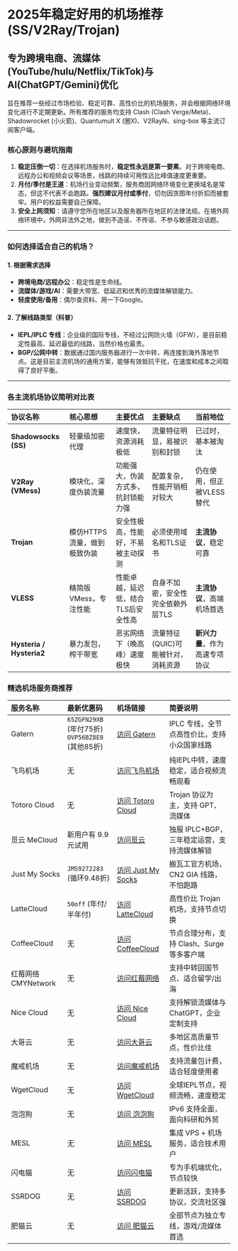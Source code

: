 # 2025年稳定好用的机场推荐 (SS/V2Ray/Trojan)
## 专为跨境电商、流媒体(YouTube/hulu/Netflix/TikTok)与AI(ChatGPT/Gemini)优化

旨在推荐一些经过市场检验、稳定可靠、高性价比的机场服务，并会根据网络环境变化进行不定期更新。所有推荐的服务均支持 Clash (Clash Verge/Meta)、Shadowrocket (小火箭)、Quantumult X (圈X)、V2RayN、sing-box 等主流订阅客户端。

### 核心原则与避坑指南

1.  **稳定压倒一切**：在选择机场服务时，**稳定性永远是第一要素**。对于跨境电商、远程办公和视频会议等场景，线路的持续可用性远比峰值速度更重要。
2.  **月付/季付是王道**：机场行业变动频繁，服务商因网络环境变化更换域名是常态，但这不代表不会跑路。**强烈建议月付或季付**，切勿因贪图年付折扣而被套牢。用户的权益需要自己保障。
3.  **安全上网须知**：请遵守您所在地区以及服务器所在地区的法律法规。在境外网络环境中，外网非法外之地，做到不造谣、不传谣、不参与敏感政治话题。

---

### **如何选择适合自己的机场？**

#### 1. 根据需求选择

* **跨境电商/远程办公**：稳定性是生命线。
* **流媒体/游戏/AI**：需要大带宽、低延迟和优秀的流媒体解锁能力。
* **轻度使用/备用**：偶尔查资料、用一下Google。

#### 2. 了解线路类型（科普）

* **IEPL/IPLC 专线**：企业级的国际专线，不经过公网防火墙（GFW），是目前稳定性最高、延迟最低的线路，当然价格也最贵。
* **BGP/公网中转**：数据通过国内服务器进行一次中转，再连接到海外落地节点。这是目前主流机场的通用方案，能够有效抵抗干扰，在速度和成本之间取得了良好平衡。

---

### 各主流机场协议简明对比表

| 协议名称 | 核心思想 | 主要优点 | 主要缺点 | 当前地位 |
| :--- | :--- | :--- | :--- | :--- |
| **Shadowsocks (SS)** | 轻量级加密代理 | 速度快，资源消耗极低 | 流量特征明显，易被识别和封锁 | 已过时，基本被淘汰 |
| **V2Ray (VMess)** | 模块化，深度伪装流量 | 功能强大，伪装方式多，抗封锁能力强 | 配置复杂，性能开销相对较大 | 仍在使用，但正被VLESS替代 |
| **Trojan** | 模仿HTTPS流量，做到极致伪装 | 安全性极高，性能好，不易被主动探测 | 必须使用域名和TLS证书 | **主流协议**，稳定可靠 |
| **VLESS** | 精简版VMess，专注性能 | 性能卓越，延迟低，结合TLS后安全性高 | 自身不加密，安全性完全依赖外层TLS | **主流协议**，高端机场首选 |
| **Hysteria / Hysteria2** | 暴力发包，榨干带宽 | 恶劣网络下（晚高峰）速度极快 | 流量特征(QUIC)可能被针对，消耗资源 | **新兴力量**，作为高速专项协议 |

### **精选机场服务商推荐**


| 服务名称 | 最新优惠码 | 机场链接 | 简要说明 |
| :--- | :--- | :--- | :--- |
| Gatern | `65ZGFN29XB` (年付75折) <br> `OVP56BZ8E8` (其他85折) | [访问 Gatern](https://pianyivpn.com/go/gatern/) | IPLC 专线，全节点高性价比，支持小众国家线路 |
| 飞鸟机场 | 无 | [访问飞鸟机场](https://pianyivpn.com/go/flyingbird/) | 纯IEPL中转，速度稳定，适合视频流畅观看 |
| Totoro Cloud | 无 | [访问 Totoro Cloud](https://pianyivpn.com/go/totoro/) | Trojan 协议为主，支持 GPT、流媒体 |
| 觅云 MeCloud | 新用户有 9.9 元试用 | [访问觅云](https://pianyivpn.com/go/mecloud/) | 独服 IPLC+BGP，三年稳定运营，支持流媒体解锁 |
| Just My Socks | `JMS9272283` (循环9.48折) | [访问 Just My Socks](https://pianyivpn.com/go/jms/) | 搬瓦工官方机场，CN2 GIA 线路，不怕跑路 |
| LatteCloud | `50off` (年付/半年付) | [访问 LatteCloud](https://pianyivpn.com/go/LatteCloud/) | 高性价比 Trojan 机场，支持节点切换 |
| CoffeeCloud | 无 | [访问 CoffeeCloud](https://pianyivpn.com/go/coffeecloud/) | 节点合理分布，支持 Clash、Surge 等多客户端 |
| 红莓网络 CMYNetwork | 无 | [访问红莓网络](https://pianyivpn.com/go/hongmeiweb/) | 支持中转回国节点、适合留学/出海 |
| Nice Cloud | 无 | [访问 Nice Cloud](https://pianyivpn.com/go/niceyun/) | 支持解锁流媒体与 ChatGPT，企业定制支持 |
| 大哥云 | 无 | [访问大哥云](https://pianyivpn.com/go/dageyun/) | 多地区高质量节点，性价比佳 |
| 魔戒机场 | 无 | [访问魔戒机场](https://pianyivpn.com/go/mojie/) | 支持流量包计费，适合轻度使用者 |
| WgetCloud | 无 | [访问 WgetCloud](https://pianyivpn.com/go/WgetCloud/) | 全球IEPL节点，视频流畅，速度稳定 |
| 泡泡狗 | 无 | [访问 泡泡狗](https://pianyivpn.com/go/paopaogou/) | IPv6 支持全面，面向科研和外贸 |
| MESL | 无 | [访问 MESL](https://pianyivpn.com/go/mesl/) | 集成 VPS + 机场服务，适合技术用户 |
| 闪电猫 | 无 | [访问闪电猫](https://pianyivpn.com/go/speedcat/) | 专为手机端优化，节点较快 |
| SSRDOG | 无 | [访问 SSRDOG](https://pianyivpn.com/go/ssrdog/) | 更新活跃，支持多协议，交流社区强 |
| 肥猫云 | 无 | [访问 肥猫云](https://pianyivpn.com/go/fatcat/) | 全部节点为独立专线，游戏/流媒体首选 |
